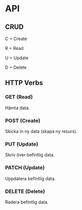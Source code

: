 # API

## CRUD

C = Create

R = Read

U = Update

D = Delete

## HTTP Verbs

### GET (Read)

Hämta data.

### POST (Create)

Skicka in ny data (skapa ny resurs).

### PUT (Update)

Skriv över befintlig data.

### PATCH (Update)

Uppdatera befintlig data.

### DELETE (Delete)

Radera befintlig data.

